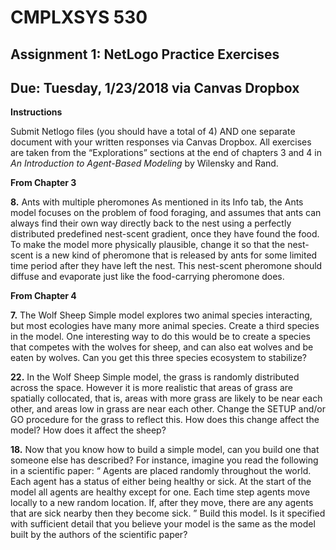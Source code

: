 # CMPLXSYS 530 
## Assignment 1: NetLogo Practice Exercises
## Due: Tuesday, 1/23/2018 via Canvas Dropbox


**Instructions**

Submit Netlogo files (you should have a total of 4) AND one separate document with your written responses via Canvas Dropbox. All exercises are taken from the “Explorations” sections at the end of chapters 3 and 4 in *An Introduction to Agent-Based Modeling* by Wilensky and Rand.

 
 

**From Chapter 3**

**8.**  Ants with multiple pheromones As mentioned in its Info tab, the Ants model focuses on the problem of food foraging, and assumes that ants can always find their own way directly back to the nest using a perfectly distributed predefined nest-scent gradient, once they have found the food. To make the model more physically plausible, change it so that the nest-scent is a new kind of pheromone that is released by ants for some limited time period after they have left the nest. This nest-scent pheromone should diffuse and evaporate just like the food-carrying pheromone does.	
 
 


**From Chapter 4**

**7.** The Wolf Sheep Simple model explores two animal species interacting, but most ecologies have many more animal species. Create a third species in the model. One interesting way to do this would be to create a species that competes with the wolves for sheep, and can also eat wolves and be eaten by wolves. Can you get this three species ecosystem to stabilize?

**22.** In the Wolf Sheep Simple model, the grass is randomly distributed across the space. However it is more realistic that areas of grass are spatially collocated, that is, areas with more grass are likely to be near each other, and areas low in grass are near each other. Change the SETUP and/or GO procedure for the grass to reflect this. How does this change affect the model? How does it affect the sheep?

**18.** Now that you know how to build a simple model, can you build one that someone else has described? For instance, imagine you read the following in a scientific paper: “ Agents are placed randomly throughout the world. Each agent has a status of either being healthy or sick. At the start of the model all agents are healthy except for one. Each time step agents move locally to a new random location. If, after they move, there are any agents that are sick nearby then they become sick. ” Build this model. Is it specified with sufficient detail that you believe your model is the same as the model built by the authors of the scientific paper?
